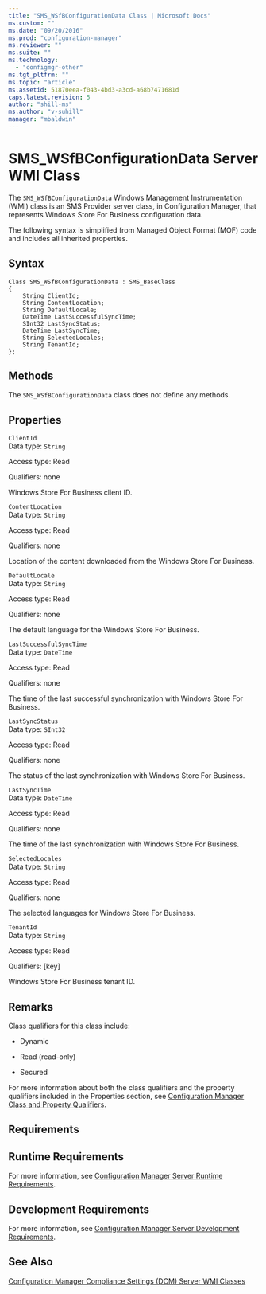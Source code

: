 ```yaml
---
title: "SMS_WSfBConfigurationData Class | Microsoft Docs"
ms.custom: ""
ms.date: "09/20/2016"
ms.prod: "configuration-manager"
ms.reviewer: ""
ms.suite: ""
ms.technology:
  - "configmgr-other"
ms.tgt_pltfrm: ""
ms.topic: "article"
ms.assetid: 51870eea-f043-4bd3-a3cd-a68b7471681d
caps.latest.revision: 5
author: "shill-ms"
ms.author: "v-suhill"
manager: "mbaldwin"
---
```

# SMS_WSfBConfigurationData Server WMI Class
The `SMS_WSfBConfigurationData` Windows Management Instrumentation (WMI) class is an SMS Provider server class, in Configuration Manager, that represents Windows Store For Business configuration data.  

 The following syntax is simplified from Managed Object Format (MOF) code and includes all inherited properties.  

## Syntax  

```  
Class SMS_WSfBConfigurationData : SMS_BaseClass  
{  
    String ClientId;  
    String ContentLocation;  
    String DefaultLocale;  
    DateTime LastSuccessfulSyncTime;  
    SInt32 LastSyncStatus;  
    DateTime LastSyncTime;  
    String SelectedLocales;  
    String TenantId;  
};  

```  

## Methods  
 The `SMS_WSfBConfigurationData` class does not define any methods.  

## Properties  
 `ClientId`  
 Data type: `String`  

 Access type: Read  

 Qualifiers: none  

 Windows Store For Business client ID.  

 `ContentLocation`  
 Data type: `String`  

 Access type: Read  

 Qualifiers: none  

 Location of the content downloaded from the Windows Store For Business.  

 `DefaultLocale`  
 Data type: `String`  

 Access type: Read  

 Qualifiers: none  

 The default language for the Windows Store For Business.  

 `LastSuccessfulSyncTime`  
 Data type: `DateTime`  

 Access type: Read  

 Qualifiers: none  

 The time of the last successful synchronization with Windows Store For Business.  

 `LastSyncStatus`  
 Data type: `SInt32`  

 Access type: Read  

 Qualifiers: none  

 The status of the last synchronization with Windows Store For Business.  

 `LastSyncTime`  
 Data type: `DateTime`  

 Access type: Read  

 Qualifiers: none  

 The time of the last synchronization with Windows Store For Business.  

 `SelectedLocales`  
 Data type: `String`  

 Access type: Read  

 Qualifiers: none  

 The selected languages for Windows Store For Business.  

 `TenantId`  
 Data type: `String`  

 Access type: Read  

 Qualifiers: [key]  

 Windows Store For Business tenant ID.  

## Remarks  
 Class qualifiers for this class include:  

-   Dynamic  

-   Read (read-only)  

-   Secured  

 For more information about both the class qualifiers and the property qualifiers included in the Properties section, see [Configuration Manager Class and Property Qualifiers](../../../develop/reference/misc/class-and-property-qualifiers.md).  

## Requirements  

## Runtime Requirements  
 For more information, see [Configuration Manager Server Runtime Requirements](../../../develop/core/reqs/server-runtime-requirements.md).  

## Development Requirements  
 For more information, see [Configuration Manager Server Development Requirements](../../../develop/core/reqs/server-development-requirements.md).  

## See Also  
 [Configuration Manager Compliance Settings (DCM) Server WMI Classes](../../../develop/reference/compliance/compliance-settings-dcm-server-wmi-classes.md)
